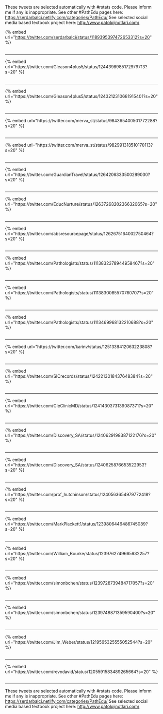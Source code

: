 

These tweets are selected automatically with #rstats code. Please inform me if any is inappropriate.
See other #PathEdu pages here: https://serdarbalci.netlify.com/categories/PathEdu/ 
See selected social media based textbook project here: http://www.patolojinotlari.com/

{% embed url="https://twitter.com/serdarbalci/status/1189395397472653312?s=20" %}<br>
<br>
<hr>
{% embed url="https://twitter.com/Gleason4plus5/status/1244398985172979713?s=20" %}<br>
<br>
<hr>
{% embed url="https://twitter.com/Gleason4plus5/status/1243212310681915401?s=20" %}<br>
<br>
<hr>
{% embed url="https://twitter.com/merva_st/status/984365400501772288?s=20" %}<br>
<br>
<hr>
{% embed url="https://twitter.com/merva_st/status/982991318510170113?s=20" %}<br>
<br>
<hr>
{% embed url="https://twitter.com/GuardianTravel/status/1264206333500289030?s=20" %}<br>
<br>
<hr>
{% embed url="https://twitter.com/EducNurture/status/1263726820236632065?s=20" %}<br>
<br>
<hr>
{% embed url="https://twitter.com/absresourcepage/status/1262675164002750464?s=20" %}<br>
<br>
<hr>
{% embed url="https://twitter.com/Pathologists/status/1113832378944958467?s=20" %}<br>
<br>
<hr>
{% embed url="https://twitter.com/Pathologists/status/1113830085570760707?s=20" %}<br>
<br>
<hr>
{% embed url="https://twitter.com/Pathologists/status/1113469968132210688?s=20" %}<br>
<br>
<hr>
{% embed url="https://twitter.com/karinv/status/1251338412063223808?s=20" %}<br>
<br>
<hr>
{% embed url="https://twitter.com/SICrecords/status/1242213018437648384?s=20" %}<br>
<br>
<hr>
{% embed url="https://twitter.com/CleClinicMD/status/1241430373139087371?s=20" %}<br>
<br>
<hr>
{% embed url="https://twitter.com/Discovery_SA/status/1240629198387122176?s=20" %}<br>
<br>
<hr>
{% embed url="https://twitter.com/Discovery_SA/status/1240625876653522953?s=20" %}<br>
<br>
<hr>
{% embed url="https://twitter.com/prof_hutchinson/status/1240563654979772418?s=20" %}<br>
<br>
<hr>
{% embed url="https://twitter.com/MarkPlackett1/status/1239806446486745089?s=20" %}<br>
<br>
<hr>
{% embed url="https://twitter.com/William_Bourke/status/1239762749665632257?s=20" %}<br>
<br>
<hr>
{% embed url="https://twitter.com/simonbchen/status/1239728739484717057?s=20" %}<br>
<br>
<hr>
{% embed url="https://twitter.com/simonbchen/status/1239748871359590400?s=20" %}<br>
<br>
<hr>
{% embed url="https://twitter.com/Jim_Weber/status/1219565325555052544?s=20" %}<br>
<br>
<hr>
{% embed url="https://twitter.com/revodavid/status/1205591583489265664?s=20" %}<br>
<br>
<hr>


These tweets are selected automatically with #rstats code. Please inform me if any is inappropriate.
See other #PathEdu pages here: https://serdarbalci.netlify.com/categories/PathEdu/ 
See selected social media based textbook project here: http://www.patolojinotlari.com/
